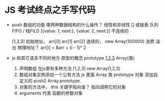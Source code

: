 # JS 考试终点之手写代码

- push
    数组的功能
    哪两种数据结构的什么操作？
    线性和非线性
    [] 或链表    队列FIFO / 栈FILO
    [{value: 1, next:}, {value: 2, next:}]  不连续的

    [1,2,3]  初始地址， arr[0] arr[1] arr[2] 连续的， 
    new Array(100000) 浪费 溢出
    物理地址？ arr[i] = &arr + (i - 1)* 2


- js 和其它语言不同的地方
    原型的概念 prototype
    [1,2,3](实例)   Array(类)
    1. 声明数组  在js里有多种方法
        [1,2,3]  new Array(1,2,3)
    2. 数组对象实例添加一个公有方法
        js 里面 Array 类 prototype 对象 添加自定义的 push2
        Array.prototype.
    3. 对象的方法中， this 关键字指向谁？
        指向调用它的对象
    4. arguments 代表 函数的参数对象
